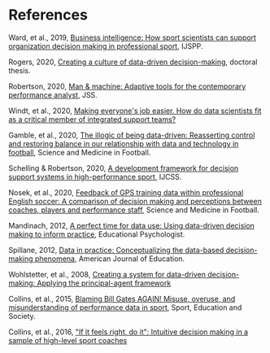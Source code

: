 # References

Ward, et al., 2019, [Business intelligence: How sport scientists can support organization decision making in professional sport](https://hub.sportstechworldseries.com/wp-content/uploads/2019/07/SS4.pdf), IJSPP.

Rogers, 2020, [Creating a culture of data-driven decision-making](https://digitalcommons.liberty.edu/cgi/viewcontent.cgi?article=3720&context=doctoral), doctoral thesis.

Robertson, 2020, [Man & machine: Adaptive tools for the contemporary performance analyst](https://www.tandfonline.com/doi/abs/10.1080/02640414.2020.1774143), JSS.

Windt, et al., 2020, [Making everyone's job easier. How do data scientists fit as a critical member of integrated support teams?](https://bjsm.bmj.com/content/55/2/73.abstract)

Gamble, et al., 2020, [The illogic of being data-driven: Reasserting control and restoring balance in our relationship with data and technology in football](https://www.tandfonline.com/doi/abs/10.1080/24733938.2020.1854842), Science and Medicine in Football.

Schelling & Robertson, 2020, [A development framework for decision support systems in high-performance sport](https://vuir.vu.edu.au/41566/1/%5b16844769-InternationalJournal_of_ComputerScience_in_Sport%5dA_development_framework.pdf), IJCSS.

Nosek, et al., 2020, [Feedback of GPS training data within professional English soccer: A comparison of decision making and perceptions between coaches, players and performance staff](https://www.tandfonline.com/doi/abs/10.1080/24733938.2020.1770320), Science and Medicine in Football.

Mandinach, 2012, [A perfect time for data use: Using data-driven decision making to inform practice](https://jgregorymcverry.com/readings/Mandinach2012_perfect+time+data+use.pdf), Educational Psychologist.

Spillane, 2012, [Data in practice: Conceptualizing the data-based decision-making phenomena](https://www.researchgate.net/profile/James-Spillane-2/publication/259077006_Data_in_Practice_Conceptualizing_the_Data-Based_Decision-Making_Phenomena/links/02e7e529e1a4bdff69000000/Data-in-Practice-Conceptualizing-the-Data-Based-Decision-Making-Phenomena.pdf), American Journal of Education.

Wohlstetter, et al., 2008, [Creating a system for data-driven decision-making: Applying the principal-agent framework](https://citeseerx.ist.psu.edu/viewdoc/download?doi=10.1.1.897.5379&rep=rep1&type=pdf)

Collins, et al., 2015, [Blaming Bill Gates AGAIN! Misuse, overuse, and misunderstanding of performance data in sport](http://clok.uclan.ac.uk/12162/1/Blaming%20Bill%20Gates%20AGAIN%21%20Misuse%2C%20overuse%20and%20misunderstanding%20of%20performance%20data%20in%20sport.pdf), Sport, Education and Society.

Collins, et al., 2016, ["If it feels right, do it": Intuitive decision making in a sample of high-level sport coaches](https://doi.org/10.3389/fpsyg.2016.00504)